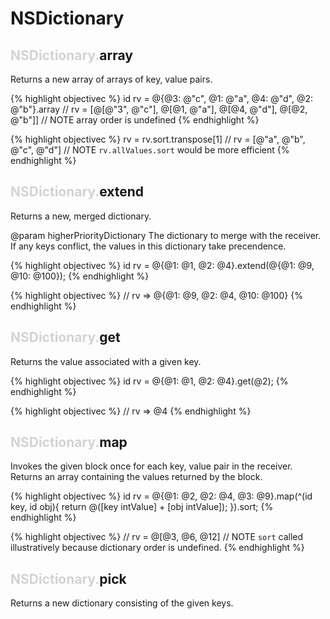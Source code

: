 # NSDictionary


## <span style='color:lightgray'>NSDictionary.</span>array


Returns a new array of arrays of key, value pairs.

{% highlight objectivec %}
id rv = @{@3: @"c", @1: @"a", @4: @"d", @2: @"b"}.array
// rv = [@[@"3", @"c"], @[@1, @"a"], @[@4, @"d"], @[@2, @"b"]]
// NOTE array order is undefined
{% endhighlight %}

{% highlight objectivec %}
rv = rv.sort.transpose[1]
// rv = [@"a", @"b", @"c", @"d"]
// NOTE `rv.allValues.sort` would be more efficient
{% endhighlight %}

## <span style='color:lightgray'>NSDictionary.</span>extend


Returns a new, merged dictionary.

@param higherPriorityDictionary The dictionary to merge with the
receiver. If any keys conflict, the values in this dictionary take precendence.

{% highlight objectivec %}
id rv = @{@1: @1, @2: @4}.extend(@{@1: @9, @10: @100});
{% endhighlight %}

{% highlight objectivec %}
// rv => @{@1: @9, @2: @4, @10: @100}
{% endhighlight %}

## <span style='color:lightgray'>NSDictionary.</span>get


Returns the value associated with a given key.

{% highlight objectivec %}
id rv = @{@1: @1, @2: @4}.get(@2);
{% endhighlight %}

{% highlight objectivec %}
// rv => @4
{% endhighlight %}


## <span style='color:lightgray'>NSDictionary.</span>map


Invokes the given block once for each key, value pair in the receiver.
Returns an array containing the values returned by the block.

{% highlight objectivec %}
id rv = @{@1: @2, @2: @4, @3: @9}.map(^(id key, id obj){
return @([key intValue] + [obj intValue]);
}).sort;
{% endhighlight %}

{% highlight objectivec %}
// rv = @[@3, @6, @12]
// NOTE `sort` called illustratively because dictionary order is undefined.
{% endhighlight %}

## <span style='color:lightgray'>NSDictionary.</span>pick


Returns a new dictionary consisting of the given keys.
